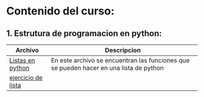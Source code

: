 # Contenido del curso:
## 1. Estrutura de programacion en python:
|   **Archivo**   |   **Descripcion**   |
| -------------- | --------------------- |
| [Listas en python](./1.Estructuras/1.%20listas.py)| En este archivo se encuentran las funciones que se pueden hacer en una lista de python| 
| [ejercicio de lista](./1.Estructuras/1.1%20Ejercicio%20lista.py)|  | 